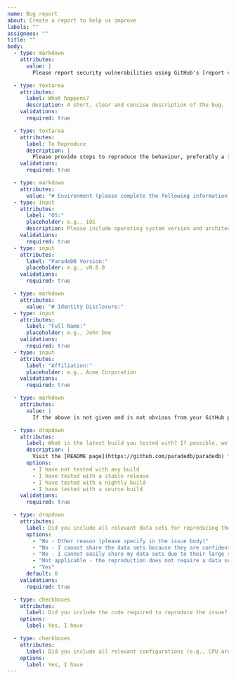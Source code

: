 ```yaml
---
name: Bug report
about: Create a report to help us improve
labels: ""
assignees: ""
title: ""
body:
  - type: markdown
    attributes:
      value: |
        Please report security vulnerabilities using GitHub's [report vulnerability form](https://github.com/paradedb/paradedb/security/advisories/new).

  - type: textarea
    attributes:
      label: What happens?
      description: A short, clear and concise description of the bug.
    validations:
      required: true

  - type: textarea
    attributes:
      label: To Reproduce
      description: |
        Please provide steps to reproduce the behaviour, preferably a [minimal reproducible example](https://en.wikipedia.org/wiki/Minimal_reproducible_example). Please adhere to the following guidelines:
    validations:
      required: true

  - type: markdown
    attributes:
      value: "# Environment (please complete the following information):"
  - type: input
    attributes:
      label: "OS:"
      placeholder: e.g., iOS
      description: Please include operating system version and architecture (e.g., aarch64, x86, x64, etc)
    validations:
      required: true
  - type: input
    attributes:
      label: "ParadeDB Version:"
      placeholder: e.g., v0.8.0
    validations:
      required: true

  - type: markdown
    attributes:
      value: "# Identity Disclosure:"
  - type: input
    attributes:
      label: "Full Name:"
      placeholder: e.g., John Doe
    validations:
      required: true
  - type: input
    attributes:
      label: "Affiliation:"
      placeholder: e.g., Acme Corporation
    validations:
      required: true

  - type: markdown
    attributes:
      value: |
        If the above is not given and is not obvious from your GitHub profile page, we might close your issue without further review. Please refer to the [reasoning behind this rule](https://berthub.eu/articles/posts/anonymous-help/) if you have questions.

  - type: dropdown
    attributes:
      label: What is the latest build you tested with? If possible, we recommend testing by compiling the latest `dev` branch.
      description: |
        Visit the [README page](https://github.com/paradedb/paradedb) for instructions.
      options:
        - I have not tested with any build
        - I have tested with a stable release
        - I have tested with a nightly build
        - I have tested with a source build
    validations:
      required: true

  - type: dropdown
    attributes:
      label: Did you include all relevant data sets for reproducing the issue?
      options:
        - "No - Other reason (please specify in the issue body)"
        - "No - I cannot share the data sets because they are confidential"
        - "No - I cannot easily share my data sets due to their large size"
        - "Not applicable - the reproduction does not require a data set"
        - "Yes"
      default: 0
    validations:
      required: true

  - type: checkboxes
    attributes:
      label: Did you include the code required to reproduce the issue?
    options:
      label: Yes, I have

  - type: checkboxes
    attributes:
      label: Did you include all relevant configurations (e.g., CPU architecture, PostgreSQL version, Linux distribution) to reproduce the issue?
    options:
      label: Yes, I have
---
```

